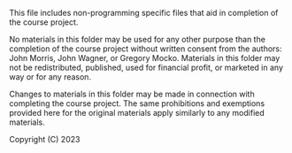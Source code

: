 This file includes non-programming specific files that aid in completion of the course project.

No materials in this folder may be used for any other purpose than the completion of the course project without written consent from the authors: John Morris, John Wagner, or Gregory Mocko. Materials in this folder may not be redistributed, published, used for financial profit, or marketed in any way or for any reason.

Changes to materials in this folder may be made in connection with completing the course project. The same prohibitions and exemptions provided here for the original materials apply similarly to any modified materials.

Copyright (C) 2023

